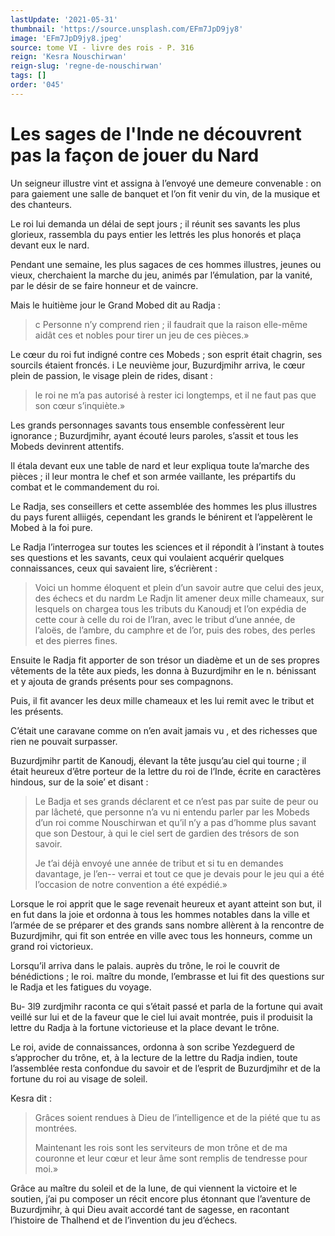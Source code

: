 ```yaml
---
lastUpdate: '2021-05-31'
thumbnail: 'https://source.unsplash.com/EFm7JpD9jy8'
image: 'EFm7JpD9jy8.jpeg'
source: tome VI - livre des rois - P. 316
reign: 'Kesra Nouschirwan'
reign-slug: 'regne-de-nouschirwan'
tags: []
order: '045'
---
```


# Les sages de l'Inde ne découvrent pas la façon de jouer du Nard

Un seigneur illustre vint et assigna à l’envoyé une demeure convenable : on para gaiement une salle de banquet et l’on fit venir du vin, de la musique et des chanteurs.

Le roi lui demanda un délai de sept jours ; il réunit ses savants les plus glorieux, rassembla du pays entier les lettrés les plus honorés et plaça devant eux le nard.

Pendant une semaine, les plus sagaces de ces hommes illustres, jeunes ou vieux, cherchaient la marche du jeu, animés par l’émulation, par la vanité, par le désir de se faire honneur et de vaincre.

Mais le huitième jour le Grand Mobed dit au Radja :

> c Personne n’y comprend rien ; il faudrait que la raison elle-même aidât ces et nobles pour tirer un jeu de ces pièces.»

Le cœur du roi fut indigné contre ces Mobeds ; son esprit était chagrin, ses sourcils étaient froncés. i Le neuvième jour, Buzurdjmihr arriva, le cœur plein de passion, le visage plein de rides, disant :

> le roi ne m’a pas autorisé à rester ici longtemps, et il ne faut pas que son cœur s’inquiète.»

Les grands personnages savants tous ensemble confessèrent leur ignorance ; Buzurdjmihr, ayant écouté leurs paroles, s’assit et tous les Mobeds devinrent attentifs.

Il étala devant eux une table de nard et leur expliqua toute la’marche des pièces ; il leur montra le chef et son armée vaillante, les prépartifs du combat et le commandement du roi.

Le Radja, ses conseillers et cette assemblée des hommes les plus illustres du pays furent alliigés, cependant les grands le bénirent et l’appelèrent le Mobed à la foi pure.

Le Radja l’interrogea sur toutes les sciences et il répondit à l’instant à toutes ses questions et les savants, ceux qui voulaient acquérir quelques connaissances, ceux qui savaient lire, s’écrièrent :

> Voici un homme éloquent et plein d’un savoir autre que celui des jeux, des échecs et du nardm Le Radjn lit amener deux mille chameaux, sur lesquels on chargea tous les tributs du Kanoudj et l’on expédia de cette cour à celle du roi de l’Iran, avec le tribut d’une année, de l’aloës, de l’ambre, du camphre et de l’or, puis des robes, des perles et des pierres fines.

Ensuite le Radja fit apporter de son trésor un diadème et un de ses propres vêtements de la tête aux pieds, les donna à Buzurdjmihr en le n. bénissant et y ajouta de grands présents pour ses compagnons.

Puis, il fit avancer les deux mille chameaux et les lui remit avec le tribut et les présents.

C’était une caravane comme on n’en avait jamais vu , et des richesses que rien ne pouvait surpasser.

Buzurdjmihr partit de Kanoudj, élevant la tête jusqu’au ciel qui tourne ; il était heureux d’être porteur de la lettre du roi de l’Inde, écrite en caractères hindous, sur de la soie’ et disant :

> Le Badja et ses grands déclarent et ce n’est pas par suite de peur ou par lâcheté, que personne n’a vu ni entendu parler par les Mobeds d’un roi comme Nouschirwan et qu’il n’y a pas d’homme plus savant que son Destour, à qui le ciel sert de gardien des trésors de son savoir.
>
> Je t’ai déjà envoyé une année de tribut et si tu en demandes davantage, je l’en--
verrai et tout ce que je devais pour le jeu qui a été l’occasion de notre convention a été expédié.»

Lorsque le roi apprit que le sage revenait heureux et ayant atteint son but, il en fut dans la joie et ordonna à tous les hommes notables dans la ville et l’armée de se préparer et des grands sans nombre allèrent à la rencontre de Buzurdjmihr, qui fit son entrée en ville avec tous les honneurs, comme un grand roi victorieux.

Lorsqu’il arriva dans le palais. auprès du trône, le roi le couvrit de bénédictions ; le roi. maître du monde, l’embrasse et lui fit des questions sur le Radja et les fatigues du voyage.

Bu- 3l9 zurdjmihr raconta ce qui s’était passé et parla de la fortune qui avait veillé sur lui et de la faveur que le ciel lui avait montrée, puis il produisit la lettre du Radja à la fortune victorieuse et la place devant le trône.

Le roi, avide de connaissances, ordonna à son scribe Yezdeguerd de s’approcher du trône, et, à la lecture de la lettre du Radja indien, toute l’assemblée resta confondue du savoir et de l’esprit de Buzurdjmihr et de la fortune du roi au visage de soleil.

Kesra dit :

> Grâces soient rendues à Dieu de l’intelligence et de la piété que tu as montrées.
>
> Maintenant les rois sont les serviteurs de mon trône et de ma couronne et leur cœur et leur âme sont remplis de tendresse pour moi.»

Grâce au maître du soleil et de la lune, de qui viennent la victoire et le soutien, j’ai pu composer un récit encore plus étonnant que l’aventure de Buzurdjmihr, à qui Dieu avait accordé tant de sagesse, en racontant l’histoire de Thalhend et de l’invention du jeu d’échecs.

